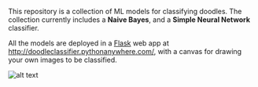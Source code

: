 This repository is a collection of ML models for classifying doodles. The collection currently includes a **Naive Bayes**, and a **Simple Neural Network** classifier.

All the models are deployed in a [Flask](https://github.com/pallets/flask) web app at http://doodleclassifier.pythonanywhere.com/, with a canvas for drawing your own images to be classified.

![alt text](https://i.imgur.com/5dsFx6I.png)
